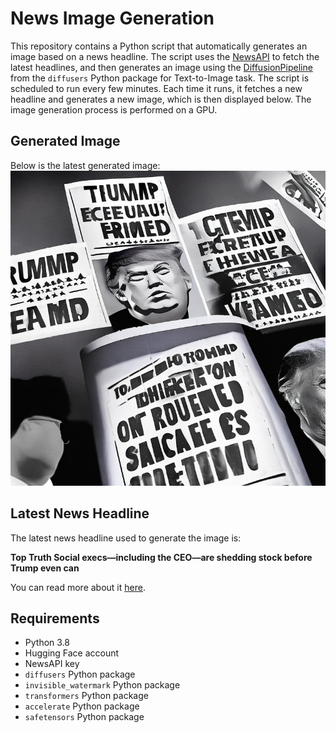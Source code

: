 # News Image Generation
This repository contains a Python script that automatically generates an image based on a news headline. The script uses the [NewsAPI](https://newsapi.org/) to fetch the latest headlines, and then generates an image using the [DiffusionPipeline](https://github.com/huggingface/diffusers) from the `diffusers` Python package for Text-to-Image task.
The script is scheduled to run every few minutes. Each time it runs, it fetches a new headline and generates a new image, which is then displayed below. The image generation process is performed on a GPU.

## Generated Image
Below is the latest generated image:
![Generated Image](image.png)

## Latest News Headline
The latest news headline used to generate the image is:

**Top Truth Social execs—including the CEO—are shedding stock before Trump even can**

You can read more about it [here](https://news.google.com/rss/articles/CBMiekFVX3lxTFBLRWVpTlhzclFQaW9NbEx6WWZZMzdFSG8xSy1SVzQwVHVKX2lqaUNSLWllTVdCMm9wRzZNeUpRb29YaEhVSHRmcmJuTlQzZy1xMnhlZlNZNTFvbDFTN0pMc1FFY212T2hlajdvNlN2NF94b0hQOG5oM293?oc=5).

## Requirements
- Python 3.8
- Hugging Face account
- NewsAPI key
- `diffusers` Python package
- `invisible_watermark` Python package
- `transformers` Python package
- `accelerate` Python package
- `safetensors` Python package
